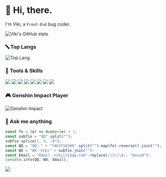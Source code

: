 # 👋 Hi, there.

I'm Viki, a `Front-End` bug coder.

![Viki's GitHub stats](https://github-readme-stats.vercel.app/api?username=vikiboss&show_icons=true)

### 🔤 Top Langs

![Top Lang](https://github-readme-stats.vercel.app/api/top-langs/?username=vikiboss&layout=compact&hide=html)

### 🔧 Tools & Skills

[![](https://img.shields.io/badge/-Visual%20Studio%20Code-1d89d2?style=flat-square&logo=visual-studio-code&logoColor=ffffff)](https://code.visualstudio.com/)
[![](https://img.shields.io/badge/-Windows%20Terminal-333333?style=flat-square&logo=WindowsTerminal&logoColor=ffffff)](https://www.microsoft.com/zh-cn/p/windows-terminal/9n0dx20hk701)
[![](https://img.shields.io/badge/-Goole%20Chrome-4c8bf4?style=flat-square&logo=GoogleChrome&logoColor=ffffff)](https://google.cn/chrome/)
[![](https://img.shields.io/badge/-Termux-000000?style=flat-square&logo=WindowsTerminal&logoColor=ffffff)](https://termux.com/)
[![](https://img.shields.io/badge/-JavaScript-f7a326?style=flat-square&logo=javascript&logoColor=ffffff)](https://www.ecma-international.org/)
[![](https://img.shields.io/badge/-React-33aaff?style=flat-square&logo=react&logoColor=ffffff)](https://reactjs.org/)
[![](https://img.shields.io/badge/-Node.js-43853d?style=flat-square&logo=node.js&logoColor=ffffff)](https://nodejs.org/)
[![](https://img.shields.io/badge/-TypeScript-007acc?style=flat-square&logo=typescript&logoColor=white)](https://www.typescriptlang.org/)

### 🎮 Genshin Impact Player

![Genshin Impact](https://genshin-card.getloli.com/rand/321901921.png)

### 💬 Ask me anything

```js
const fn = (e) => Number(e) + 1;
const subfix = "QQ".split("");
subfix.splice(1, 0, "A");
const QQ = "QQ：" + "7463710300".split("").map(fn).reverse().join("");
const WX = "WX：Viki" + subfix.join("");
const Email = "Email：viki[x]$qq.com".replace(/\[x]\$/, "boss@");
console.info(QQ, WX, Email);
```
![](https://komarev.com/ghpvc/?username=vikiboss&color=green)
<img width="0" height="0" src="https://profile-counter.glitch.me/vikiboss/count.svg" />
